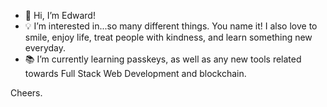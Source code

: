 - 👋 Hi, I’m Edward!
- 💡 I’m interested in...so many different things. You name it! I also love to smile, enjoy life, treat people with kindness, and learn something new everyday.
- 📚 I’m currently learning passkeys, as well as any new tools related towards Full Stack Web Development and blockchain.
  
Cheers.

<!---
eddyK15501/eddyK15501 is a ✨ special ✨ repository because its `README.md` (this file) appears on your GitHub profile.
You can click the Preview link to take a look at your changes.
--->
